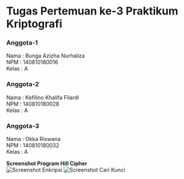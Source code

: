 # Tugas Pertemuan ke-3 Praktikum Kriptografi
### Anggota-1
Nama    : Bunga Azizha Nurhaliza  
NPM     : 140810180016  
Kelas   : A  
  
### Anggota-2
Nama    : Kefilino Khalifa Filardi  
NPM     : 140810180028  
Kelas   : A  
  
### Anggota-3
Nama    : Okka Riswana  
NPM     : 140810180032  
Kelas   : A  
  

**Screenshot Program Hill Cipher**  
![Screenshot Enkripsi](https://cdn.discordapp.com/attachments/733341377924169739/759777256490008617/unknown.png)
![Screenshot Cari Kunci](https://cdn.discordapp.com/attachments/733341377924169739/759777362669207572/unknown.png)